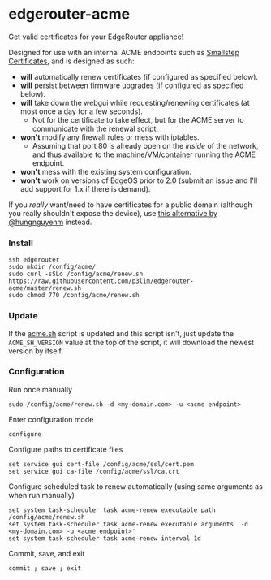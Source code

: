 # edgerouter-acme

Get valid certificates for your EdgeRouter appliance!

Designed for use with an internal ACME endpoints such as [Smallstep Certificates](https://github.com/smallstep/certificates), and is designed as such:

- **will** automatically renew certificates (if configured as specified below).
- **will** persist between firmware upgrades (if configured as specified below).
- **will** take down the webgui while requesting/renewing certificates (at most once a day for a few seconds).
	- Not for the certificate to take effect, but for the ACME server to communicate with the renewal script.
- **won't** modify any firewall rules or mess with iptables.
	- Assuming that port 80 is already open on the _inside_ of the network, and thus available to the machine/VM/container running the ACME endpoint.
- **won't** mess with the existing system configuration.
- **won't** work on versions of EdgeOS prior to 2.0 (submit an issue and I'll add support for 1.x if there is demand).

If you _really_ want/need to have certificates for a public domain (although you really shouldn't expose the device), use [this alternative by @hungnguyenm](https://github.com/hungnguyenm/edgemax-acme) instead.

### Install

	ssh edgerouter
	sudo mkdir /config/acme/
	sudo curl -sSLo /config/acme/renew.sh https://raw.githubusercontent.com/p3lim/edgerouter-acme/master/renew.sh
	sudo chmod 770 /config/acme/renew.sh

### Update

If the [acme.sh](https://github.com/acmesh-official/acme.sh/releases) script is updated and this script isn't, just update the `ACME_SH_VERSION` value at the top of the script, it will download the newest version by itself.

### Configuration

Run once manually

	sudo /config/acme/renew.sh -d <my-domain.com> -u <acme endpoint>

Enter configuration mode

	configure

Configure paths to certificate files

	set service gui cert-file /config/acme/ssl/cert.pem
	set service gui ca-file /config/acme/ssl/ca.crt

Configure scheduled task to renew automatically (using same arguments as when run manually)

	set system task-scheduler task acme-renew executable path /config/acme/renew.sh
	set system task-scheduler task acme-renew executable arguments '-d <my-domain.com> -u <acme endpoint>'
	set system task-scheduler task acme-renew interval 1d

Commit, save, and exit

	commit ; save ; exit
